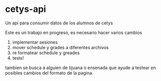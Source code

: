 cetys-api
=========
Un api para consumir datos de los alumnos de cetys

Este es un trabajo en progreso, es necesario hacer varios cambios

1. implementar sesiones
2. mover schedule y grades a diferentes archivos
3. re formatear schedule y greades
4. tests!

tambien se busca a alguien de tijuana o ensenada que ayude a testear en posibles
cambios del formato de la pagina.
